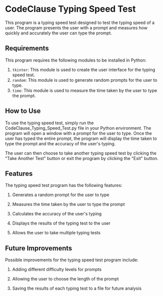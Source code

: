 # CodeClause Typing Speed Test
This program is a typing speed test designed to test the typing speed of a user. The program presents the user with a prompt and measures how quickly and accurately the user can type the prompt.

## Requirements
This program requires the following modules to be installed in Python:

1. `tkinter`: This module is used to create the user interface for the typing speed test.
2. `random`: This module is used to generate random prompts for the user to type.
3. `time`: This module is used to measure the time taken by the user to type the prompt.


## How to Use
To use the typing speed test, simply run the CodeClause_Typing_Speed_Test.py file in your Python environment. The program will open a window with a prompt for the user to type. Once the user has typed the entire prompt, the program will display the time taken to type the prompt and the accuracy of the user's typing.

The user can then choose to take another typing speed test by clicking the "Take Another Test" button or exit the program by clicking the "Exit" button.


## Features
The typing speed test program has the following features:

1. Generates a random prompt for the user to type

2. Measures the time taken by the user to type the prompt

3. Calculates the accuracy of the user's typing

4. Displays the results of the typing test to the user

5. Allows the user to take multiple typing tests


## Future Improvements
Possible improvements for the typing speed test program include:

1. Adding different difficulty levels for prompts

2. Allowing the user to choose the length of the prompt

3. Saving the results of each typing test to a file for future analysis
